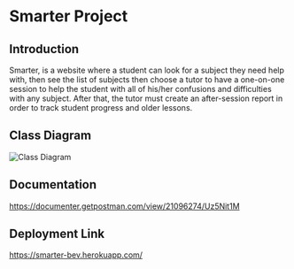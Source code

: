 # Smarter Project

## Introduction
Smarter, is a website where a student can look for a subject they need help with, then see the list of subjects then choose a tutor to have a one-on-one session to help the student with all of his/her confusions and difficulties with any subject. After that, the tutor must create an after-session report in order to track student progress and older lessons. 

## Class Diagram

![Class Diagram](https://user-images.githubusercontent.com/76530937/173192509-7c8cb997-f094-4cd9-9b3d-bfbea96a85e2.PNG)

## Documentation
https://documenter.getpostman.com/view/21096274/Uz5Nit1M


## Deployment Link
https://smarter-bev.herokuapp.com/
